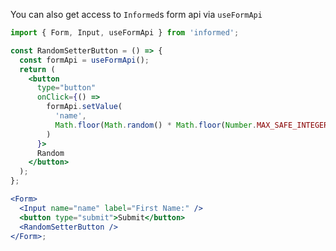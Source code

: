 You can also get access to `Informed`s form api via `useFormApi`

<!-- STORY -->

```jsx
import { Form, Input, useFormApi } from 'informed';

const RandomSetterButton = () => {
  const formApi = useFormApi();
  return (
    <button
      type="button"
      onClick={() =>
        formApi.setValue(
          'name',
          Math.floor(Math.random() * Math.floor(Number.MAX_SAFE_INTEGER))
        )
      }>
      Random
    </button>
  );
};

<Form>
  <Input name="name" label="First Name:" />
  <button type="submit">Submit</button>
  <RandomSetterButton />
</Form>;
```

<br />
